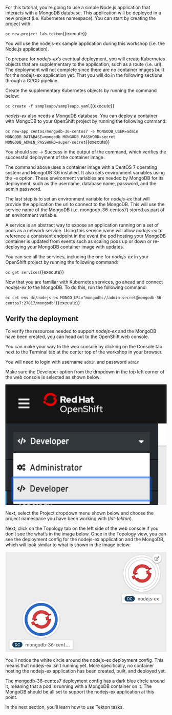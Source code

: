For this tutorial, you’re going to use a simple Node.js application that interacts with a MongoDB database. This application will be deployed in a new project (i.e. Kubernetes namespace). You can start by creating the project with:

`oc new-project lab-tekton`{{execute}}

You will use the nodejs-ex sample application during this workshop (i.e. the Node.js application).

To prepare for _nodejs-ex_’s eventual deployment, you will create Kubernetes objects that are supplementary to the application, such as a route (i.e. url). The deployment will not complete since there are no container images built for the nodejs-ex application yet. That you will do in the following sections through a CI/CD pipeline.

Create the supplementary Kubernetes objects by running the command below:

`oc create -f sampleapp/sampleapp.yaml`{{execute}}

_nodejs-ex_ also needs a MongoDB database. You can deploy a container with MongoDB to your OpenShift project by running the following command:

`oc new-app centos/mongodb-36-centos7 -e MONGODB_USER=admin MONGODB_DATABASE=mongodb MONGODB_PASSWORD=secret MONGODB_ADMIN_PASSWORD=super-secret`{{execute}}

You should see → Success in the output of the command, which verifies the successful deployment of the container image.

The command above uses a container image with a CentOS 7 operating system and MongoDB 3.6 installed. It also sets environment variables using the -e option. These environment variables are needed by MongoDB for its deployment, such as the username, database name, password, and the admin password.

The last step is to set an environment variable for _nodejs-ex_ that will provide the application the url to connect to the MongoDB. This will use the service name of the MongoDB (i.e. mongodb-36-centos7) stored as part of an environment variable.

A service is an abstract way to expose an application running on a set of pods as a network service. Using this service name will allow _nodejs-ex_ to reference a consistent endpoint in the event the pod hosting your MongoDB container is updated from events such as scaling pods up or down or re-deploying your MongoDB container image with updates.

You can see all the services, including the one for _nodejs-ex_ in your OpenShift project by running the following command:

`oc get services`{{execute}}

Now that you are familiar with Kubernetes services, go ahead and connect _nodejs-ex_ to the MongoDB. To do this, run the following command:

`oc set env dc/nodejs-ex MONGO_URL="mongodb://admin:secret@mongodb-36-centos7:27017/mongodb"`{{execute}}

## Verify the deployment

To verify the resources needed to support _nodejs-ex_ and the MongoDB have been created, you can head out to the OpenShift web console.

You can make your way to the web console by clicking on the Console tab next to the Terminal tab at the center top of the workshop in your browser.

You will need to login with username `admin` and password `admin`

Make sure the Developer option from the dropdown in the top left corner of the web console is selected as shown below:

<img src="../../assets/middleware/pipelines/developer-view.png" width="800" />

Next, select the Project dropdown menu shown below and choose the project namespace you have been working with (_lat-tekton_). 

Next, click on the Topology tab on the left side of the web console if you don’t see the what’s in the image below. Once in the Topology view, you can see the deployment config for the nodejs-ex application and the MongoDB, which will look similar to what is shown in the image below:

<img src="../../assets/middleware/pipelines/topology-view.png" width="800" />

You’ll notice the white circle around the nodejs-ex deployment config. This means that nodejs-ex isn’t running yet. More specifically, no container hosting the nodejs-ex application has been created, built, and deployed yet.

The mongodb-36-centos7 deployment config has a dark blue circle around it, meaning that a pod is running with a MongoDB container on it. The MongoDB should be all set to support the nodejs-ex application at this point.

In the next section, you’ll learn how to use Tekton tasks.